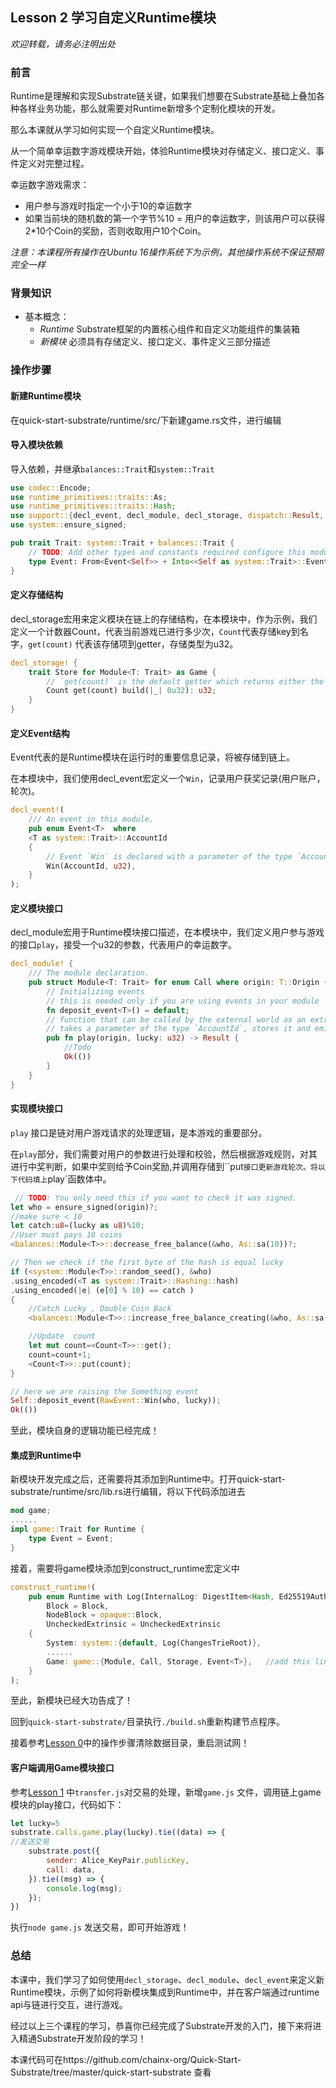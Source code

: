 ## Lesson 2 学习自定义Runtime模块

*欢迎转载，请务必注明出处*

### 前言

Runtime是理解和实现Substrate链关键，如果我们想要在Substrate基础上叠加各种各样业务功能，那么就需要对Runtime新增多个定制化模块的开发。

那么本课就从学习如何实现一个自定义Runtime模块。

从一个简单幸运数字游戏模块开始，体验Runtime模块对存储定义、接口定义、事件定义对完整过程。

幸运数字游戏需求：

- 用户参与游戏时指定一个小于10的幸运数字
- 如果当前块的随机数的第一个字节%10 = 用户的幸运数字，则该用户可以获得2*10个Coin的奖励，否则收取用户10个Coin。



*注意：本课程所有操作在Ubuntu 16操作系统下为示例，其他操作系统不保证预期完全一样*

### 背景知识

- 基本概念：
  - *Runtime* Substrate框架的内置核心组件和自定义功能组件的集装箱
  - *新模块* 必须具有存储定义、接口定义、事件定义三部分描述

### 操作步骤

#### 新建Runtime模块

在quick-start-substrate/runtime/src/下新建game.rs文件，进行编辑

#### 导入模块依赖

导入依赖，并继承`balances::Trait`和`system::Trait`

```rust
use codec::Encode;
use runtime_primitives::traits::As;
use runtime_primitives::traits::Hash;
use support::{decl_event, decl_module, decl_storage, dispatch::Result, StorageValue};
use system::ensure_signed;

pub trait Trait: system::Trait + balances::Trait {
    // TODO: Add other types and constants required configure this module.
    type Event: From<Event<Self>> + Into<<Self as system::Trait>::Event>;
}
```

#### 定义存储结构

 decl_storage宏用来定义模块在链上的存储结构，在本模块中，作为示例，我们定义一个计数器Count，代表当前游戏已进行多少次，`Count`代表存储key到名字，`get(count)` 代表该存储项到getter，存储类型为u32。

```rust
decl_storage! {
    trait Store for Module<T: Trait> as Game {
        // `get(count)` is the default getter which returns either the stored `u32`
        Count get(count) build(|_| 0u32): u32;
    }
}
```

#### 定义Event结构

Event代表的是Runtime模块在运行时的重要信息记录，将被存储到链上。

在本模块中，我们使用decl_event宏定义一个`Win`，记录用户获奖记录(用户账户，轮次)。

```rust
decl_event!(
    /// An event in this module.
    pub enum Event<T>  where
    <T as system::Trait>::AccountId
    {
        // Event `Win` is declared with a parameter of the type `AccountId` and `u32`
        Win(AccountId, u32),
    }
);
```



#### 定义模块接口

decl_module宏用于Runtime模块接口描述，在本模块中，我们定义用户参与游戏的接口`play`，接受一个u32的参数，代表用户的幸运数字。

```rust
decl_module! {
    /// The module declaration.
    pub struct Module<T: Trait> for enum Call where origin: T::Origin {
        // Initializing events
        // this is needed only if you are using events in your module
        fn deposit_event<T>() = default;
        // function that can be called by the external world as an extrinsics call
        // takes a parameter of the type `AccountId`, stores it and emits an event
        pub fn play(origin, lucky: u32) -> Result {
            //Todo
            Ok(())
        }
    }
}
```

#### 实现模块接口

`play` 接口是链对用户游戏请求的处理逻辑，是本游戏的重要部分。

在`play`部分，我们需要对用户的参数进行处理和校验，然后根据游戏规则，对其进行中奖判断，如果中奖则给予Coin奖励,并调用存储到``put`接口更新游戏轮次。将以下代码填上`play`函数体中。

```rust
 // TODO: You only need this if you want to check it was signed.
let who = ensure_signed(origin)?;
//make sure < 10
let catch:u8=(lucky as u8)%10;
//User must pays 10 coins
<balances::Module<T>>::decrease_free_balance(&who, As::sa(10))?;

// Then we check if the first byte of the hash is equal lucky
if (<system::Module<T>>::random_seed(), &who)
.using_encoded(<T as system::Trait>::Hashing::hash)
.using_encoded(|e| (e[0] % 10) == catch )
{
    //Catch Lucky , Double Coin Back
    <balances::Module<T>>::increase_free_balance_creating(&who, As::sa(20));

    //Update  count
    let mut count=<Count<T>>::get();
    count=count+1;
    <Count<T>>::put(count);
}

// here we are raising the Something event
Self::deposit_event(RawEvent::Win(who, lucky));
Ok(())
```

至此，模块自身的逻辑功能已经完成！

#### 集成到Runtime中

新模块开发完成之后，还需要将其添加到Runtime中。打开quick-start-substrate/runtime/src/lib.rs进行编辑，将以下代码添加进去

```rust
mod game;
......
impl game::Trait for Runtime {
    type Event = Event;
}
```

接着，需要将game模块添加到construct_runtime宏定义中

```rust
construct_runtime!(
	pub enum Runtime with Log(InternalLog: DigestItem<Hash, Ed25519AuthorityId>) where
		Block = Block,
		NodeBlock = opaque::Block,
		UncheckedExtrinsic = UncheckedExtrinsic
	{
		System: system::{default, Log(ChangesTrieRoot)},
		......
		Game: game::{Module, Call, Storage, Event<T>},   //add this line
	}
);
```



至此，新模块已经大功告成了！

回到`quick-start-substrate/`目录执行`./build.sh`重新构建节点程序。

接着参考[Lesson 0]((https://github.com/chainx-org/Quick-Start-Substrate/blob/master/zh/Lesson%200.md) )中的操作步骤清除数据目录，重启测试网！

#### 客户端调用Game模块接口

参考[Lesson 1]((https://github.com/chainx-org/Quick-Start-Substrate/blob/master/zh/Lesson%201.md) ) 中`transfer.js`对交易的处理，新增`game.js`  文件，调用链上game模块的play接口，代码如下：

```javascript
let lucky=5
substrate.calls.game.play(lucky).tie((data) => {
//发送交易
    substrate.post({
        sender: Alice_KeyPair.publicKey,
        call: data,
    }).tie((msg) => {
    	console.log(msg);
    });
})
```

执行`node game.js`   发送交易，即可开始游戏！

### 总结

本课中，我们学习了如何使用`decl_storage`、`decl_module`、`decl_event`来定义新Runtime模块，示例了如何将新模块集成到Runtime中，并在客户端通过runtime api与链进行交互，进行游戏。

经过以上三个课程的学习，恭喜你已经完成了Substrate开发的入门，接下来将进入精通Substrate开发阶段的学习！

本课代码可在https://github.com/chainx-org/Quick-Start-Substrate/tree/master/quick-start-substrate 查看



